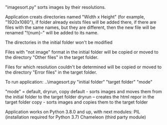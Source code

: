 ﻿"imagesort.py" sorts images by their resolutions.


Application creats directories named "Width x Height" (for example, "1920x1080"),
if folder already exists files will be added there,
if there are files with the same names, but they are different,
then the new file will be renamed "!{num}-" will be added to its name.


The directories in the initial folder won't be modified

Files with "not image" format in the initial folder will be copied or moved to
the directory "Other files" in the target folder.


Files for which resolution couldn't be determined will be copied or moved to
the directory "Error files" in the target folder.


To run application:
\..\imagesort.py "initial folder" "target folder" "mode"

"mode" = default, dryrun, copy
default - sorts images and moves them from the initial folder to the target folder
dryrun – creates the html repor in the target folder
copy - sorts images and copies them to the target folder


Application works on Python 3.8.0 and up, with next modules:
PIL (installation required for Python 3.7)
Chameleon (third party module)

